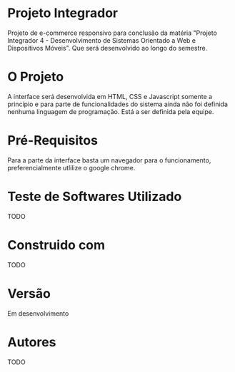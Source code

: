 # Projeto Integrador
Projeto de e-commerce responsivo para conclusão da matéria "Projeto Integrador 4 - Desenvolvimento de Sistemas Orientado a Web e Dispositivos Móveis".
Que será desenvolvido ao longo do semestre.

# O Projeto
A interface será desenvolvida em HTML, CSS e Javascript somente a princípio e para parte de funcionalidades do sistema
ainda não foi definida nenhuma linguagem de programação. Está a ser definida pela equipe.

# Pré-Requisitos
Para a parte da interface basta um navegador para o funcionamento, preferencialmente utlilize o google chrome.

# Teste de Softwares Utilizado
TODO

# Construido com
TODO

# Versão
Em desenvolvimento

# Autores
TODO